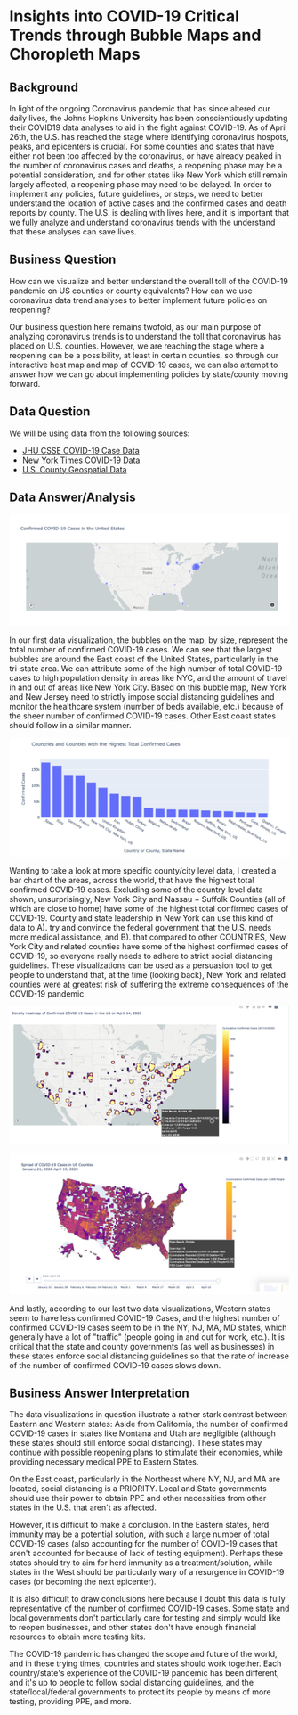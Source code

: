 # Insights into COVID-19 Critical Trends through Bubble Maps and Choropleth Maps


## Background
In light of the ongoing Coronavirus pandemic that has since altered our daily lives, the Johns Hopkins University has been conscientiously updating their COVID19 data analyses to aid in the fight against COVID-19. As of April 26th, the U.S. has reached the stage where identifying coronavirus hospots, peaks, and epicenters is crucial. For some counties and states that have either not been too affected by the coronavirus, or have already peaked in the number of coronavirus cases and deaths, a reopening phase may be a potential consideration, and for other states like New York which still remain largely affected, a reopening phase may need to be delayed. In order to implement any policies, future guidelines, or steps, we need to better understand the location of active cases and the confirmed cases and death reports by county. The U.S. is dealing with lives here, and it is important that we fully analyze and understand coronavirus trends with the understand that these analyses can save lives.

## Business Question
How can we visualize and better understand the overall toll of the COVID-19 pandemic on US counties or county equivalents? How can we use coronavirus data trend analyses to better implement future policies on reopening?

Our business question here remains twofold, as our main purpose of analyzing coronavirus trends is to understand the toll that coronavirus has placed on U.S. counties. However, we are reaching the stage where a reopening can be a possibility, at least in certain counties, so through our interactive heat map and map of COVID-19 cases, we can also attempt to answer how we can go about implementing policies by state/county moving forward.

## Data Question
We will be using data from the following sources:

- [JHU CSSE COVID-19 Case Data](https://github.com/CSSEGISandData/COVID-19/tree/master/csse_covid_19_data/csse_covid_19_daily_reports)
- [New York Times COVID-19 Data](https://github.com/nytimes/covid-19-data/blob/master/us-counties.csv)
- [U.S. County Geospatial Data](https://raw.githubusercontent.com/plotly/datasets/master/geojson-counties-fips.json)


## Data Answer/Analysis


![Covid 19 Cases Bubble Map](https://github.com/drewshlee/COVID19-Critical-Trends-Geospatial-Data-Analysis/blob/master/COVID19%20cases%20bubble%20map.PNG)

In our first data visualization, the bubbles on the map, by size, represent the total number of confirmed COVID-19 cases. We can see that the largest bubbles are around the East coast of the United States, particularly in the tri-state area. We can attribute some of the high number of total COVID-19 cases to high population density in areas like NYC, and the amount of travel in and out of areas like New York City. Based on this bubble map, New York and New Jersey need to strictly impose social distancing guidelines and monitor the healthcare system (number of beds available, etc.) because of the sheer number of confirmed COVID-19 cases. Other East coast states should follow in a similar manner.


![Countries and Counties with Highest Total Confirmed Cases](https://github.com/drewshlee/COVID19-Critical-Trends-Geospatial-Data-Analysis/blob/master/Countries%20and%20Counties%20with%20Highest%20Total%20Confirmed%20Cases.PNG)

Wanting to take a look at more specific county/city level data, I created a bar chart of the areas, across the world, that have the highest total confirmed COVID-19 cases. Excluding some of the country level data shown, unsurprisingly, New York City and Nassau + Suffolk Counties (all of which are close to home) have some of the highest total confirmed cases of COVID-19. County and state leadership in New York can use this kind of data to A). try and convince the federal government that the U.S. needs more medical assistance, and B). that compared to other COUNTRIES, New York City and related counties have some of the highest confirmed cases of COVID-19, so everyone really needs to adhere to strict social distancing guidelines. These visualizations can be used as a persuasion tool to get people to understand that, at the time (looking back), New York and related counties were at greatest risk of suffering the extreme consequences of the COVID-19 pandemic. 


![Density Heatmap](https://github.com/drewshlee/COVID19-Critical-Trends-Geospatial-Data-Analysis/blob/master/Density%20Heatmap.PNG)


![Choropleth map](https://github.com/drewshlee/COVID19-Critical-Trends-Geospatial-Data-Analysis/blob/master/Choropleth%20Map.PNG)

And lastly, according to our last two data visualizations, Western states seem to have less confirmed COVID-19 Cases, and the highest number of confirmed COVID-19 cases seem to be in the NY, NJ, MA, MD states, which generally have a lot of "traffic" (people going in and out for work, etc.). It is critical that the state and county governments (as well as businesses) in these states enforce social distancing guidelines so that the rate of increase of the number of confirmed COVID-19 cases slows down. 


## Business Answer Interpretation
The data visualizations in question illustrate a rather stark contrast between Eastern and Western states: Aside from California, the number of confirmed COVID-19 cases in states like Montana and Utah are negligible (although these states should still enforce social distancing). These states may continue with possible reopening plans to stimulate their economies, while providing necessary medical PPE to Eastern States.

On the East coast, particularly in the Northeast where NY, NJ, and MA are located, social distancing is a PRIORITY. Local and State governments should use their power to obtain PPE and other necessities from other states in the U.S. that aren't as affected. 

However, it is difficult to make a conclusion. In the Eastern states, herd immunity may be a potential solution, with such a large number of total COVID-19 cases (also accounting for the number of COVID-19 cases that aren't accounted for because of lack of testing equipment). Perhaps these states should try to aim for herd immunity as a treatment/solution, while states in the West should be particularly wary of a resurgence in COVID-19 cases (or becoming the next epicenter). 

It is also difficult to draw conclusions here because I doubt this data is fully representative of the number of confirmed COVID-19 cases. Some state and local governments don't particularly care for testing and simply would like to reopen businesses, and other states don't have enough financial resources to obtain more testing kits. 

The COVID-19 pandemic has changed the scope and future of the world, and in these trying times, countries and states should work together. Each country/state's experience of the COVID-19 pandemic has been different, and it's up to people to follow social distancing guidelines, and the state/local/federal governments to protect its people by means of more testing, providing PPE, and more.
